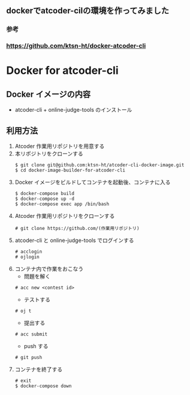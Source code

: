 ## dockerでatcoder-cilの環境を作ってみました
### 参考
### https://github.com/ktsn-ht/docker-atcoder-cli

# Docker for atcoder-cli

## Docker イメージの内容
- atcoder-cli + online-judge-tools のインストール

## 利用方法
1. Atcoder 作業用リポジトリを用意する
2. 本リポジトリをクローンする
    ```
    $ git clone git@github.com:ktsn-ht/atcoder-cli-docker-image.git
    $ cd docker-image-builder-for-atcoder-cli
    ```
3. Docker イメージをビルドしてコンテナを起動後、コンテナに入る
    ```
    $ docker-compose build
    $ docker-compose up -d
    $ docker-compose exec app /bin/bash
    ```
4. Atcoder 作業用リポジトリをクローンする
    ```
    # git clone https://github.com/(作業用リポジトリ)
    ```
5. atcoder-cli と online-judge-tools でログインする
    ```
    # acclogin
    # ojlogin
    ```
6. コンテナ内で作業をおこなう
    - 問題を解く
    ```
    # acc new <contest id>
    ```
    - テストする
    ```
    # oj t
    ```
    - 提出する
    ```
    # acc submit
    ```
    - push する
    ```
    # git push
    ```
7.  コンテナを終了する
    ```
    # exit
    $ docker-compose down
    ```
